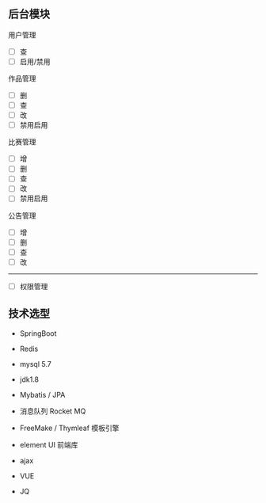 ## 后台模块

用户管理

- [ ] 查
- [ ] 启用/禁用

作品管理

- [ ] 删
- [ ] 查
- [ ] 改
- [ ] 禁用启用

比赛管理

- [ ] 增
- [ ] 删
- [ ] 查
- [ ] 改
- [ ] 禁用启用

公告管理

- [ ] 增
- [ ] 删
- [ ] 查
- [ ] 改

-------------------------------------

- [ ] 权限管理



## 技术选型

- SpringBoot 
- Redis
- mysql 5.7
- jdk1.8
- Mybatis / JPA
- 消息队列 Rocket MQ



- FreeMake / Thymleaf  模板引擎
- element UI        前端库
- ajax  
- VUE
- JQ

